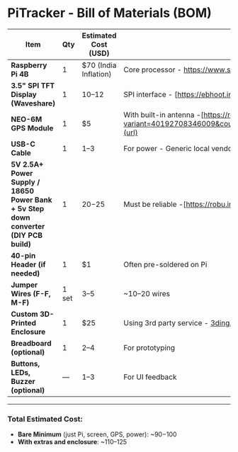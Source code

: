 #  PiTracker - Bill of Materials (BOM)

| Item                                      | Qty | Estimated Cost (USD) | Notes |
|-------------------------------------------|-----|-----------------------|-------|
| **Raspberry Pi 4B**                      | 1   | $70 (India Inflation)    | Core processor - [https://www.silverlineelectronics.in/collections/raspberry-pi-4/products/copy-of-silverline-raspberry-pi-4-model-b-2-gb-starter-kit ](url)|
| **3.5" SPI TFT Display (Waveshare)**      | 1   | $10–$12               | SPI interface - [https://ebhoot.in/shop-2/display-devices/3-5%e2%80%b3-touch-screen-lcd-raspberry-pi-display/](url)|  
| **NEO-6M GPS Module**                     | 1   | $5                   | With built-in antenna -[https://robocraze.com/products/neo-6m-gps-module?variant=40192708346009&country=IN&currency=INR&utm_medium=product_sync&utm_source=bing&utm_content=sag_organic&utm_campaign=sag_organic&utm_source=bing&utm_medium=ppc&utm_campaign=522502696&utm_content=_&utm_term=&campaignid=522502696&adgroupid=1321615496376824&campaign=522502696&msclkid=8cd96c0b63bc19dd239e0431c51fea18](url)|
| **USB-C Cable**                       | 1   | $1–$3                 | For power - Generic local vendor|
| **5V 2.5A+ Power Supply / 18650 Power Bank + 5v Step down converter (DIY PCB build)**| 1   | $20-$25                | Must be reliable -[https://robu.in/product/pro-range-18650-li-ion-2500mah-7-4v-2s1p-protected-battery-pack-3c/](url) |
| **40-pin Header (if needed)**             | 1   | $1                   | Often pre-soldered on Pi |
| **Jumper Wires (F-F, M-F)**               | 1 set | $3–$5               | ~10–20 wires |
| **Custom 3D-Printed Enclosure**           | 1   | $25                  | Using 3rd party service - [3ding.com](url)|
| **Breadboard (optional)**                | 1   | $2–$4                 | For prototyping |
| **Buttons, LEDs, Buzzer (optional)**     | —   | $1–$3                 | For UI feedback |

---

###  **Total Estimated Cost**:  
- **Bare Minimum** (just Pi, screen, GPS, power): ~$90-$100  
- **With extras and enclosure**: ~$110–$125


